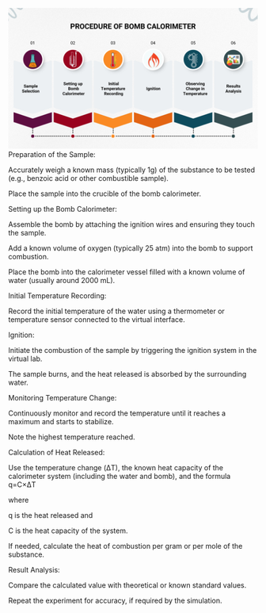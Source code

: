![image alt](https://github.com/deveducode/Calorimetry-using-Bomb-Calorimeter-EdusimVirtual-RECK-/blob/d9be8a774f24d4cc0c06760e84894fae1e3f60b6/experiment/Roadmap_page-0001.jpg)
Preparation of the Sample:

Accurately weigh a known mass (typically 1g) of the substance to be tested (e.g., benzoic acid or other combustible sample).

Place the sample into the crucible of the bomb calorimeter.

Setting up the Bomb Calorimeter:

Assemble the bomb by attaching the ignition wires and ensuring they touch the sample.

Add a known volume of oxygen (typically 25 atm) into the bomb to support combustion.

Place the bomb into the calorimeter vessel filled with a known volume of water (usually around 2000 mL).

Initial Temperature Recording:

Record the initial temperature of the water using a thermometer or temperature sensor connected to the virtual interface.

Ignition:

Initiate the combustion of the sample by triggering the ignition system in the virtual lab.

The sample burns, and the heat released is absorbed by the surrounding water.

Monitoring Temperature Change:

Continuously monitor and record the temperature until it reaches a maximum and starts to stabilize.

Note the highest temperature reached.

Calculation of Heat Released:

Use the temperature change (ΔT), the known heat capacity of the calorimeter system (including the water and bomb), 
and the formula
q=C×ΔT

where 

q is the heat released and 

C is the heat capacity of the system.

If needed, calculate the heat of combustion per gram or per mole of the substance.

Result Analysis:

Compare the calculated value with theoretical or known standard values.

Repeat the experiment for accuracy, if required by the simulation.


